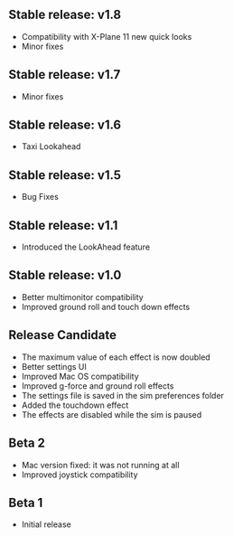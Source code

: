 Stable release: v1.8
--------------------
- Compatibility with X-Plane 11 new quick looks
- Minor fixes

Stable release: v1.7
--------------------
- Minor fixes

Stable release: v1.6
--------------------
- Taxi Lookahead

Stable release: v1.5
--------------------
- Bug Fixes

Stable release: v1.1
--------------------
- Introduced the LookAhead feature

Stable release: v1.0
--------------------
- Better multimonitor compatibility
- Improved ground roll and touch down effects

Release Candidate
-----------------
- The maximum value of each effect is now doubled
- Better settings UI
- Improved Mac OS compatibility
- Improved g-force and ground roll effects
- The settings file is saved in the sim preferences folder
- Added the touchdown effect
- The effects are disabled while the sim is paused

Beta 2
------
- Mac version fixed: it was not running at all
- Improved joystick compatibility

Beta 1
------
- Initial release
